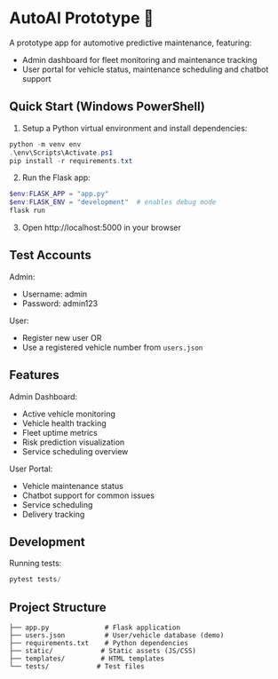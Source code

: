 # AutoAI Prototype 🚗

A prototype app for automotive predictive maintenance, featuring:
- Admin dashboard for fleet monitoring and maintenance tracking
- User portal for vehicle status, maintenance scheduling and chatbot support

## Quick Start (Windows PowerShell)

1. Setup a Python virtual environment and install dependencies:
```powershell
python -m venv env
.\env\Scripts\Activate.ps1
pip install -r requirements.txt
```

2. Run the Flask app:
```powershell
$env:FLASK_APP = "app.py"
$env:FLASK_ENV = "development"  # enables debug mode
flask run
```

3. Open http://localhost:5000 in your browser

## Test Accounts

Admin:
- Username: admin
- Password: admin123

User:
- Register new user OR
- Use a registered vehicle number from `users.json`

## Features

Admin Dashboard:
- Active vehicle monitoring
- Vehicle health tracking
- Fleet uptime metrics
- Risk prediction visualization
- Service scheduling overview

User Portal:
- Vehicle maintenance status
- Chatbot support for common issues
- Service scheduling
- Delivery tracking

## Development

Running tests:
```powershell
pytest tests/
```

## Project Structure

```
├── app.py              # Flask application
├── users.json          # User/vehicle database (demo)
├── requirements.txt    # Python dependencies
├── static/            # Static assets (JS/CSS)
├── templates/         # HTML templates
└── tests/            # Test files
```
